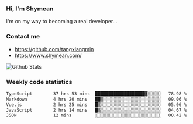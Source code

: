 ### Hi, I'm Shymean

I'm on my way to becoming a real developer...

### Contact me

- <https://github.com/tangxiangmin>
- <https://www.shymean.com/>

![Github Stats](https://github-readme-stats.vercel.app/api?username=tangxiangmin&show_icons=true&theme=dark)


###  Weekly code statistics

<!--START_SECTION:waka-->

```txt
TypeScript        37 hrs 53 mins  ███████████████████▓░░░░░   78.98 %
Markdown          4 hrs 20 mins   ██▒░░░░░░░░░░░░░░░░░░░░░░   09.06 %
Vue.js            2 hrs 25 mins   █▒░░░░░░░░░░░░░░░░░░░░░░░   05.06 %
JavaScript        2 hrs 14 mins   █▒░░░░░░░░░░░░░░░░░░░░░░░   04.67 %
JSON              12 mins         ░░░░░░░░░░░░░░░░░░░░░░░░░   00.42 %
```

<!--END_SECTION:waka-->